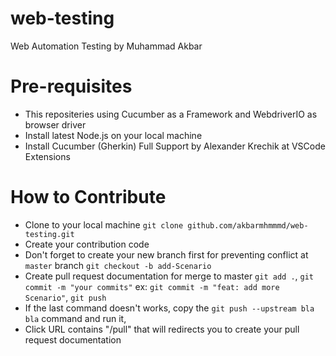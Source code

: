# web-testing
Web Automation Testing by Muhammad Akbar

# Pre-requisites
- This repositeries using Cucumber as a Framework and WebdriverIO as browser driver
- Install latest Node.js on your local machine
- Install Cucumber (Gherkin) Full Support by Alexander Krechik at VSCode Extensions

# How to Contribute
- Clone to your local machine
`git clone github.com/akbarmhmmmd/web-testing.git`
- Create your contribution code
- Don't forget to create your new branch first for preventing conflict at `master` branch
`git checkout -b add-Scenario`
- Create pull request documentation for merge to master
`git add .`,
`git commit -m "your commits"` ex: `git commit -m "feat: add more Scenario"`,
`git push`
- If the last command doesn't works, copy the `git push --upstream bla bla` command and run it,
- Click URL contains "/pull" that will redirects you to create your pull request documentation
